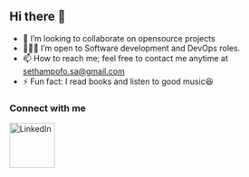 ## Hi there 👋



- 👯 I’m looking to collaborate on opensource projects
- 🧑🏾‍💻 I’m open to Software development and DevOps roles.
- 📫 How to reach me; feel free to contact me anytime at sethampofo.sa@gmail.com
- ⚡ Fun fact: I read books and listen to good music😆

<!--
**s-oa18/s-oa18** is a ✨ _special_ ✨ repository because its `README.md` (this file) appears on your GitHub profile.

Here are some ideas to get you started:

- 🔭 I’m currently working on open source projects
- 🌱 I’m currently learning Javascript
- 👯 I’m looking to collaborate on opensource projects
-🧑🏾‍💻 I’m open to Frontend development jobs
- 💬 Ask me about ...
- 📫 How to reach me; feel free to contact me anytime at sethampofo.sa@gmail.com
- ⚡ Fun fact: I read books and listen to rap music
-->

### Connect with me
[<img align="left" alt="LinkedIn" width="80" src="https://github.com/melanieshi0120/melanieshi0120/blob/master/linkedin.ico" />]( https://www.linkedin.com/in/seth-ampofo-a6a54a195/)
